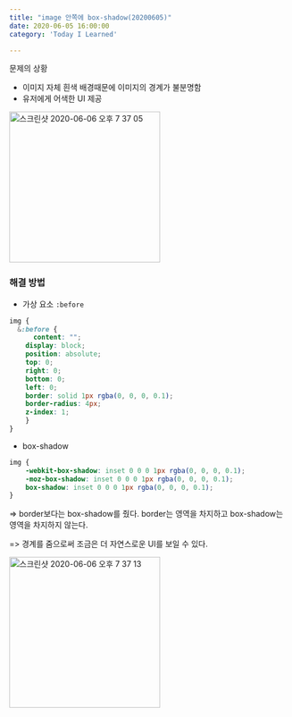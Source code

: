 ```yaml
---
title: "image 안쪽에 box-shadow(20200605)"
date: 2020-06-05 16:00:00
category: 'Today I Learned'

---
```


문제의 상황

- 이미지 자체 흰색 배경때문에 이미지의 경계가 불분명함
- 유저에게 어색한 UI 제공

<img width="270" alt="스크린샷 2020-06-06 오후 7 37 05" src="https://user-images.githubusercontent.com/36187948/83942302-41411380-a82d-11ea-9a4e-903eab03b6b4.png">

### 해결 방법

- 가상 요소 `:before`

```scss
img {
  &:before {
	  content: "";
    display: block;
    position: absolute;
    top: 0;
    right: 0;
    bottom: 0;
    left: 0;
    border: solid 1px rgba(0, 0, 0, 0.1);
    border-radius: 4px;
    z-index: 1;
	}
}
```

- box-shadow

```scss
img {
	-webkit-box-shadow: inset 0 0 0 1px rgba(0, 0, 0, 0.1);
	-moz-box-shadow: inset 0 0 0 1px rgba(0, 0, 0, 0.1);
	box-shadow: inset 0 0 0 1px rgba(0, 0, 0, 0.1);
}
```

=> border보다는 box-shadow를 줬다. border는 영역을 차지하고 box-shadow는 영역을 차지하지 않는다.

=> 경계를 줌으로써 조금은 더 자연스로운 UI를 보일 수 있다.

<img width="270" alt="스크린샷 2020-06-06 오후 7 37 13" src="https://user-images.githubusercontent.com/36187948/83942303-42724080-a82d-11ea-8fe5-7a26219d46d1.png">

